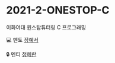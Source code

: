 # 2021-2-ONESTOP-C
이화여대 원스탑튜터링 C 프로그래밍

💻 멘토 [장예서](https://github.com/yesyeseo)

🔒 멘티 [정혜란](https://github.com/rannnny)

